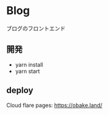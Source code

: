 # Blog

ブログのフロントエンド

## 開発

- yarn install
- yarn start

## deploy
Cloud flare pages: https://obake.land/